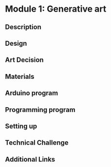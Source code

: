 # Module 1: Generative art 
## Description

## Design 

## Art Decision

## Materials

## Arduino program 

## Programming program 

## Setting up

## Technical Challenge 

## Additional Links
